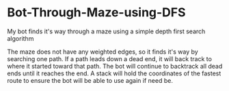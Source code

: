 # Bot-Through-Maze-using-DFS
My bot finds it's way through a maze using a simple depth first search algorithm

The maze does not have any weighted edges, so it finds it's way by searching one path. If a path leads down a dead end, it will back track to where it started toward that path. The bot will continue to backtrack all dead ends until it reaches the end. A stack will hold the coordinates of the fastest route to ensure the bot will be able to use again if need be.
